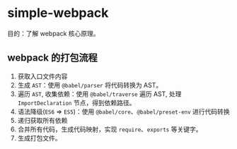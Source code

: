 # simple-webpack

目的：了解 webpack 核心原理。

## webpack 的打包流程

 1. 获取入口文件内容
 2. 生成 `AST`：使用 `@babel/parser` 将代码转换为 AST。
 3. 遍历 `AST`, 收集依赖：使用 `@babel/traverse` 遍历 AST, 处理 `ImportDeclaration` 节点，得到依赖路径。
 4. 语法降级(`ES6` => `ES5`)：使用 `@babel/core`、`@babel/preset-env` 进行代码转换
 5. 递归获取所有依赖
 6. 合并所有代码，生成代码映射，实现 `require`、`exports` 等关键字。
 7. 生成打包文件。
